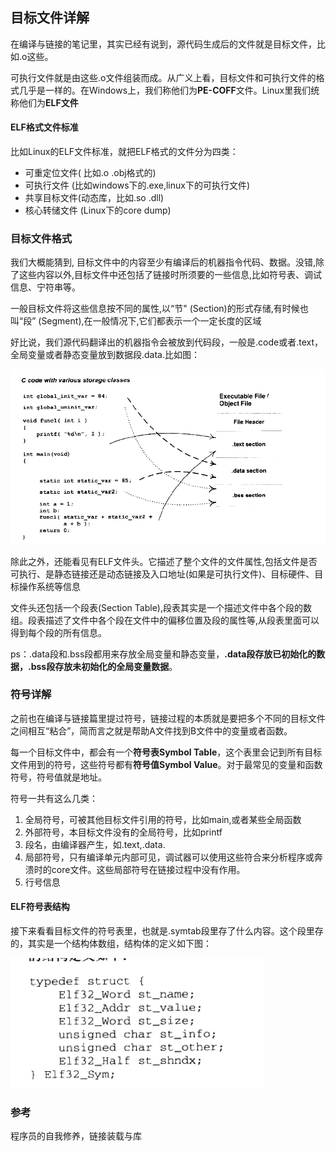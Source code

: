 ## 目标文件详解
在编译与链接的笔记里，其实已经有说到，源代码生成后的文件就是目标文件，比如.o这些。

可执行文件就是由这些.o文件组装而成。从广义上看，目标文件和可执行文件的格式几乎是一样的。在Windows上，我们称他们为**PE-COFF**文件。Linux里我们统称他们为**ELF文件**

#### ELF格式文件标准
比如Linux的ELF文件标准，就把ELF格式的文件分为四类：

 - 可重定位文件( 比如.o .obj格式的)
 - 可执行文件 (比如windows下的.exe,linux下的可执行文件)
 - 共享目标文件(动态库，比如.so .dll)
 - 核心转储文件 (Linux下的core dump)


### 目标文件格式
我们大概能猜到, 目标文件中的内容至少有编译后的机器指令代码、数据。没错,除了这些内容以外,目标文件中还包括了链接时所须要的一些信息,比如符号表、调试信息、宁符串等。

一般目标文件将这些信息按不同的属性,以“节" (Section)的形式存储,有时候也叫“段” (Segment),在一般情况下,它们都表示一个一定长度的区域

好比说，我们源代码翻译出的机器指令会被放到代码段，一般是.code或者.text，全局变量或者静态变量放到数据段.data.比如图：


![](image/compile2.png)

除此之外，还能看见有ELF文件头。它描述了整个文件的文件属性,包括文件是否可执行、是静态链接还是动态链接及入口地址(如果是可执行文件)、目标硬件、目标操作系统等信息

文件头还包括一个段表(Section Table),段表其实是一个描述文件中各个段的数组。段表描述了文件中各个段在文件中的偏移位置及段的属性等,从段表里面可以得到每个段的所有信息。

ps：.data段和.bss段都用来存放全局变量和静态变量，**.data段存放已初始化的数据，.bss段存放未初始化的全局变量数据**。

### 符号详解
之前也在编译与链接篇里提过符号，链接过程的本质就是要把多个不同的目标文件之间相互“粘合”，简而言之就是帮助A文件找到B文件中的变量或者函数。

每一个目标文件中，都会有一个**符号表Symbol Table**，这个表里会记到所有目标文件用到的符号，这些符号都有**符号值Symbol Value**。对于最常见的变量和函数符号，符号值就是地址。

符号一共有这么几类：

1. 全局符号，可被其他目标文件引用的符号，比如main,或者某些全局函数
2. 外部符号，本目标文件没有的全局符号，比如printf
3. 段名，由编译器产生，如.text,.data.
4. 局部符号，只有编译单元内部可见，调试器可以使用这些符合来分析程序或奔溃时的core文件。这些局部符号在链接过程中没有作用。
5. 行号信息

#### ELF符号表结构
接下来看看目标文件的符号表里，也就是.symtab段里存了什么内容。这个段里存的，其实是一个结构体数组，结构体的定义如下图：

![](image/compile3.png)


### 参考
程序员的自我修养，链接装载与库